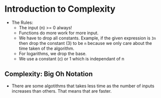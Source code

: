<h1>Introduction to Complexity</h1>

- The Rules:
  - The input (n) >= 0 always!
  - Functions do more work for more input.
  - We have to drop all constants. Example, if the given expression is `3n` then drop the constant (3) to be `n` because we only care about the time taken of the algorithm.
  - For logarithms, we drop the base.
  - We use a constant (c) or 1 which is independant of n

<h2>Complexity: Big Oh Notation</h2>

- There are some algotithms that takes less time as the number of inputs increases than others. That means that are faster.
